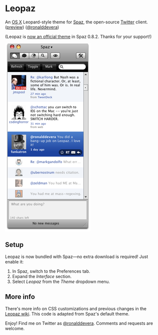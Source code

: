 Leopaz
======

An [OS X][1] Leopard-style theme for [Spaz][2], the open-source [Twitter][3] client. ([preview][4]) ([@ronalddevera][9])

(Leopaz is [now an official theme][10] in Spaz 0.8.2. Thanks for your support!)

[![Leopaz preview][4]][5]


Setup
-----

Leopaz is now bundled with Spaz&mdash;no extra download is required! Just enable it:

 1. In Spaz, switch to the Preferences tab.
 2. Expand the *Interface* section.
 3. Select *Leopaz* from the *Theme* dropdown menu.


More info
---------

There's more info on CSS customizations and previous changes in the [Leopaz wiki][8]. This code is adapted from Spaz's default theme.

Enjoy! Find me on Twitter as [@ronalddevera][7]. Comments and requests are welcome.

  [1]: http://www.apple.com/macosx/
  [2]: http://funkatron.com/spaz
  [3]: http://twitter.com
  [4]: http://github.com/rondevera/leopaz/raw/ee472e9d405964e38f791267affcc957cf12bd33/Leopaz/images/leopaz-preview.png "Leopaz preview"
  [5]: http://github.com/rondevera/leopaz/downloads
  [6]: http://funkatron.com/spaz
  [7]: http://twitter.com/ronalddevera
  [8]: http://wiki.github.com/rondevera/leopaz
  [9]: http://twitter.com/home?status=@ronalddevera%20
  [10]: http://groups.google.com/group/spaz-users/browse_thread/thread/8371f53d776fc9cf/ef6356f15f12a8df?show_docid=ef6356f15f12a8df